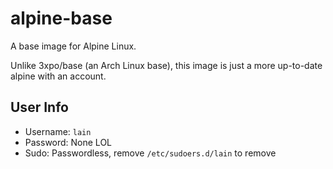 # alpine-base

A base image for Alpine Linux.

Unlike 3xpo/base (an Arch Linux base), this image is just a more up-to-date alpine with an account.

## User Info

- Username: `lain`
- Password: None LOL
- Sudo: Passwordless, remove `/etc/sudoers.d/lain` to remove
